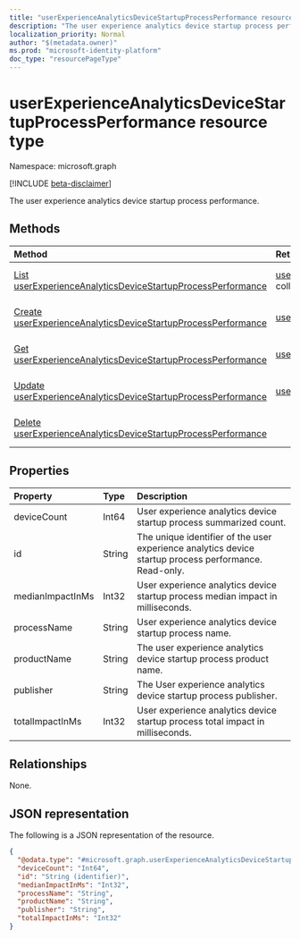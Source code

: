 ```yaml
---
title: "userExperienceAnalyticsDeviceStartupProcessPerformance resource type"
description: "The user experience analytics device startup process performance."
localization_priority: Normal
author: "$(metadata.owner)"
ms.prod: "microsoft-identity-platform"
doc_type: "resourcePageType"
---
```


# userExperienceAnalyticsDeviceStartupProcessPerformance resource type

Namespace: microsoft.graph

[!INCLUDE [beta-disclaimer](../../includes/beta-disclaimer.md)]

The user experience analytics device startup process performance.

## Methods

| Method                                                                                                                                          | Return Type                                                                                                                           | Description                                                                                           |
| :---------------------------------------------------------------------------------------------------------------------------------------------- | :------------------------------------------------------------------------------------------------------------------------------------ | :---------------------------------------------------------------------------------------------------- |
| [List userExperienceAnalyticsDeviceStartupProcessPerformance](../api/intune-userexperienceanalyticsdevicestartupprocessperformance-list.md)     | [userExperienceAnalyticsDeviceStartupProcessPerformance](intune-userExperienceAnalyticsDeviceStartupProcessPerformance.md) collection | List properties and relationships of a userExperienceAnalyticsDeviceStartupProcessPerformance object. |
| [Create userExperienceAnalyticsDeviceStartupProcessPerformance](../api/intune-userexperienceanalyticsdevicestartupprocessperformance-create.md) | [userExperienceAnalyticsDeviceStartupProcessPerformance](intune-userExperienceAnalyticsDeviceStartupProcessPerformance.md)            | Create a new userExperienceAnalyticsDeviceStartupProcessPerformance object.                           |
| [Get userExperienceAnalyticsDeviceStartupProcessPerformance](../api/intune-userexperienceanalyticsdevicestartupprocessperformance-get.md)       | [userExperienceAnalyticsDeviceStartupProcessPerformance](intune-userExperienceAnalyticsDeviceStartupProcessPerformance.md)            | Read properties and relationships of a userExperienceAnalyticsDeviceStartupProcessPerformance object. |
| [Update userExperienceAnalyticsDeviceStartupProcessPerformance](../api/intune-userexperienceanalyticsdevicestartupprocessperformance-update.md) | [userExperienceAnalyticsDeviceStartupProcessPerformance](intune-userExperienceAnalyticsDeviceStartupProcessPerformance.md)            | Update the properties of a userExperienceAnalyticsDeviceStartupProcessPerformance object.             |
| [Delete userExperienceAnalyticsDeviceStartupProcessPerformance](../api/intune-userexperienceanalyticsdevicestartupprocessperformance-delete.md) |                                                                                                                                       | Delete a userExperienceAnalyticsDeviceStartupProcessPerformance object.                               |

## Properties

| Property         | Type   | Description                                                                                           |
| :--------------- | :----- | :---------------------------------------------------------------------------------------------------- |
| deviceCount      | Int64  | User experience analytics device startup process summarized count.                                    |
| id               | String | The unique identifier of the user experience analytics device startup process performance. Read-only. |
| medianImpactInMs | Int32  | User experience analytics device startup process median impact in milliseconds.                       |
| processName      | String | User experience analytics device startup process name.                                                |
| productName      | String | The user experience analytics device startup process product name.                                    |
| publisher        | String | The User experience analytics device startup process publisher.                                       |
| totalImpactInMs  | Int32  | User experience analytics device startup process total impact in milliseconds.                        |

## Relationships

None.

## JSON representation

The following is a JSON representation of the resource.

<!-- {
  "blockType": "resource",
  "keyProperty": "id",
  "@odata.type": "microsoft.graph.userExperienceAnalyticsDeviceStartupProcessPerformance",
  "baseType": "microsoft.graph.entity",
  "openType": False
}
-->

```json
{
  "@odata.type": "#microsoft.graph.userExperienceAnalyticsDeviceStartupProcessPerformance",
  "deviceCount": "Int64",
  "id": "String (identifier)",
  "medianImpactInMs": "Int32",
  "processName": "String",
  "productName": "String",
  "publisher": "String",
  "totalImpactInMs": "Int32"
}
```